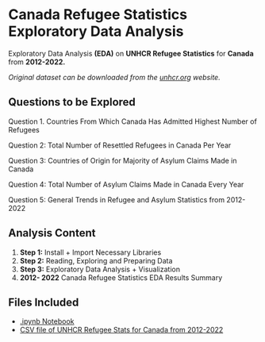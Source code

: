 # Canada Refugee Statistics Exploratory Data Analysis

Exploratory Data Analysis **(EDA)** on **UNHCR Refugee Statistics** for **Canada** from **2012-2022.**

_Original dataset can be downloaded from the [unhcr.org](https://www.unhcr.org/refugee-statistics/download/?url=8tIY7I) website._

## Questions to be Explored

Question 1. Countries From Which Canada Has Admitted Highest Number of Refugees

Question 2: Total Number of Resettled Refugees in Canada Per Year

Question 3: Countries of Origin for Majority of Asylum Claims Made in Canada

Question 4: Total Number of Asylum Claims Made in Canada Every Year

Question 5: General Trends in Refugee and Asylum Statistics from 2012-2022


## Analysis Content

1. **Step 1:** Install + Import Necessary Libraries
2. **Step 2:** Reading, Exploring and Preparing Data
3. **Step 3:** Exploratory Data Analysis + Visualization
4. **2012- 2022** Canada Refugee Statistics EDA Results Summary

## Files Included
- [.ipynb Notebook](https://github.com/xavimmesia/canada-refugee-eda/blob/main/Canada%20Refugee%20Statistics%20Exploratory%20Data%20Analysis.ipynb)
- [CSV file of UNHCR Refugee Stats for Canada from 2012-2022](can-stats-2012-22.csv)
